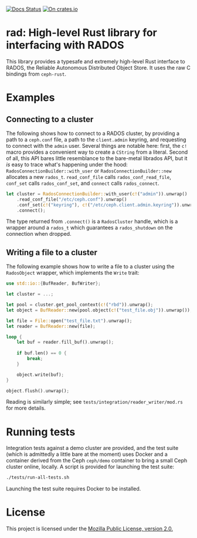 [![Docs Status](https://docs.rs/rad/badge.svg)](https://docs.rs/rad)
[![On crates.io](https://img.shields.io/crates/v/rad.svg)](https://crates.io/crates/rad)

# rad: High-level Rust library for interfacing with RADOS

This library provides a typesafe and extremely high-level Rust interface to
RADOS, the Reliable Autonomous Distributed Object Store. It uses the raw C
bindings from `ceph-rust`.

# Examples

## Connecting to a cluster

The following shows how to connect to a RADOS cluster, by providing a path to a `ceph.conf` file, a path to the `client.admin` keyring, and requesting to connect with the `admin` user. Several things are notable here: first, the `c!` macro provides a convenient way to create a `CString` from a literal. Second of all, this API bares little resemblance to the bare-metal librados API, but it *is* easy to trace what's happening under the hood: `RadosConnectionBuilder::with_user` or `RadosConnectionBuilder::new` allocates a new `rados_t`. `read_conf_file` calls `rados_conf_read_file`, `conf_set` calls `rados_conf_set`, and `connect` calls `rados_connect`.

```rust
let cluster = RadosConnectionBuilder::with_user(c!("admin")).unwrap()
    .read_conf_file("/etc/ceph.conf").unwrap()
    .conf_set(c!("keyring"), c!("/etc/ceph.client.admin.keyring")).unwrap()
    .connect();
```

The type returned from `.connect()` is a `RadosCluster` handle, which is a wrapper around a `rados_t` which guarantees a `rados_shutdown` on the connection when dropped.

## Writing a file to a cluster

The following example shows how to write a file to a cluster using the `RadosObject` wrapper, which implements the `Write` trait:

```rust
use std::io::{BufReader, BufWriter};

let cluster = ...;

let pool = cluster.get_pool_context(c!("rbd")).unwrap();
let object = BufReader::new(pool.object(c!("test_file.obj")).unwrap());

let file = File::open("test_file.txt").unwrap();
let reader = BufReader::new(file);

loop {
    let buf = reader.fill_buf().unwrap();
    
    if buf.len() == 0 {
        break;
    }

    object.write(buf);
}

object.flush().unwrap();
```

Reading is similarly simple; see `tests/integration/reader_writer/mod.rs` for more details.

# Running tests

Integration tests against a demo cluster are provided, and the test suite
(which is admittedly a little bare at the moment) uses Docker and a container
derived from the Ceph `ceph/demo` container to bring a small Ceph cluster
online, locally. A script is provided for launching the test suite:

```sh
./tests/run-all-tests.sh
```

Launching the test suite requires Docker to be installed.

# License

This project is licensed under the [Mozilla Public License, version 2.0.](https://www.mozilla.org/en-US/MPL/2.0/)
